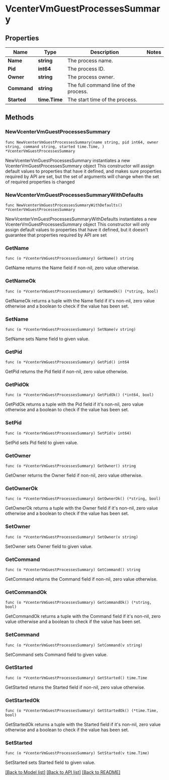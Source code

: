 # VcenterVmGuestProcessesSummary

## Properties

Name | Type | Description | Notes
------------ | ------------- | ------------- | -------------
**Name** | **string** | The process name. | 
**Pid** | **int64** | The process ID. | 
**Owner** | **string** | The process owner. | 
**Command** | **string** | The full command line of the process. | 
**Started** | **time.Time** | The start time of the process. | 

## Methods

### NewVcenterVmGuestProcessesSummary

`func NewVcenterVmGuestProcessesSummary(name string, pid int64, owner string, command string, started time.Time, ) *VcenterVmGuestProcessesSummary`

NewVcenterVmGuestProcessesSummary instantiates a new VcenterVmGuestProcessesSummary object
This constructor will assign default values to properties that have it defined,
and makes sure properties required by API are set, but the set of arguments
will change when the set of required properties is changed

### NewVcenterVmGuestProcessesSummaryWithDefaults

`func NewVcenterVmGuestProcessesSummaryWithDefaults() *VcenterVmGuestProcessesSummary`

NewVcenterVmGuestProcessesSummaryWithDefaults instantiates a new VcenterVmGuestProcessesSummary object
This constructor will only assign default values to properties that have it defined,
but it doesn't guarantee that properties required by API are set

### GetName

`func (o *VcenterVmGuestProcessesSummary) GetName() string`

GetName returns the Name field if non-nil, zero value otherwise.

### GetNameOk

`func (o *VcenterVmGuestProcessesSummary) GetNameOk() (*string, bool)`

GetNameOk returns a tuple with the Name field if it's non-nil, zero value otherwise
and a boolean to check if the value has been set.

### SetName

`func (o *VcenterVmGuestProcessesSummary) SetName(v string)`

SetName sets Name field to given value.


### GetPid

`func (o *VcenterVmGuestProcessesSummary) GetPid() int64`

GetPid returns the Pid field if non-nil, zero value otherwise.

### GetPidOk

`func (o *VcenterVmGuestProcessesSummary) GetPidOk() (*int64, bool)`

GetPidOk returns a tuple with the Pid field if it's non-nil, zero value otherwise
and a boolean to check if the value has been set.

### SetPid

`func (o *VcenterVmGuestProcessesSummary) SetPid(v int64)`

SetPid sets Pid field to given value.


### GetOwner

`func (o *VcenterVmGuestProcessesSummary) GetOwner() string`

GetOwner returns the Owner field if non-nil, zero value otherwise.

### GetOwnerOk

`func (o *VcenterVmGuestProcessesSummary) GetOwnerOk() (*string, bool)`

GetOwnerOk returns a tuple with the Owner field if it's non-nil, zero value otherwise
and a boolean to check if the value has been set.

### SetOwner

`func (o *VcenterVmGuestProcessesSummary) SetOwner(v string)`

SetOwner sets Owner field to given value.


### GetCommand

`func (o *VcenterVmGuestProcessesSummary) GetCommand() string`

GetCommand returns the Command field if non-nil, zero value otherwise.

### GetCommandOk

`func (o *VcenterVmGuestProcessesSummary) GetCommandOk() (*string, bool)`

GetCommandOk returns a tuple with the Command field if it's non-nil, zero value otherwise
and a boolean to check if the value has been set.

### SetCommand

`func (o *VcenterVmGuestProcessesSummary) SetCommand(v string)`

SetCommand sets Command field to given value.


### GetStarted

`func (o *VcenterVmGuestProcessesSummary) GetStarted() time.Time`

GetStarted returns the Started field if non-nil, zero value otherwise.

### GetStartedOk

`func (o *VcenterVmGuestProcessesSummary) GetStartedOk() (*time.Time, bool)`

GetStartedOk returns a tuple with the Started field if it's non-nil, zero value otherwise
and a boolean to check if the value has been set.

### SetStarted

`func (o *VcenterVmGuestProcessesSummary) SetStarted(v time.Time)`

SetStarted sets Started field to given value.



[[Back to Model list]](../README.md#documentation-for-models) [[Back to API list]](../README.md#documentation-for-api-endpoints) [[Back to README]](../README.md)


